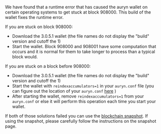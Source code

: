 We have found that a runtime error that has caused the auryn wallet on certain operating systems to get stuck at block 908000. This build of the wallet fixes the runtime error.

If you are stuck on block 908000:
- Download the 3.0.5.1 wallet (the file names do not display the "build" version and cutoff the 1)
- Start the wallet. Block 908000 and 908001 have some computation that occurs and it is normal for them to take longer to process than a typical block would.

If you are stuck on a block before 908000:
- Download the 3.0.5.1 wallet (the file names do not display the "build" version and cutoff the 1)
- Start the wallet with `reindexaccumulators=1` in your `auryn.conf` file (you can figure out the location of your `auryn.conf` [here](https://auryn.freshdesk.com/support/solutions/articles/30000004664-where-are-my-wallet-dat-blockchain-and-configuration-conf-files-located-) )
- After starting the wallet, remove `reindexaccumulators=1` from your `auryn.conf` or else it will perform this operation each time you start your wallet.

If both of those solutions failed you can use the [blockchain snapshot](http://178.254.23.111/~pub/auryn/Daily-Snapshots-Html/auryn-Daily-Snapshots.html). If using the snapshot, please carefully follow the instructions on the snapshot page.